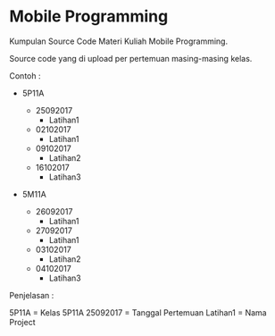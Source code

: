 # Mobile Programming

Kumpulan Source Code Materi Kuliah Mobile Programming.

Source code yang di upload per pertemuan masing-masing kelas.

Contoh :

- 5P11A
  - 25092017
    - Latihan1
  - 02102017
    - Latihan1
  - 09102017
    - Latihan2
  - 16102017
    - Latihan3
    
- 5M11A
  - 26092017
    - Latihan1
  - 27092017
    - Latihan1
  - 03102017
    - Latihan2
  - 04102017
    - Latihan3


Penjelasan :

5P11A = Kelas 5P11A
25092017 = Tanggal Pertemuan
Latihan1 = Nama Project
